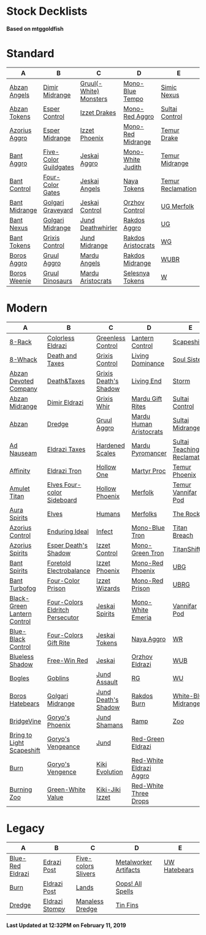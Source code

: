 # Stock Decklists
#### Based on mtggoldfish


# Standard

|                              A                               |                                      B                                       |                                       C                                        |                                   D                                    |                                  E                                   |
|--------------------------------------------------------------|------------------------------------------------------------------------------|--------------------------------------------------------------------------------|------------------------------------------------------------------------|----------------------------------------------------------------------|
|[Abzan Angels](./mtggoldfish/Standard/decks/Abzan_Angels.md)  |[Dimir Midrange](./mtggoldfish/Standard/decks/Dimir_Midrange.md)              |[Gruul(-White) Monsters](./mtggoldfish/Standard/decks/Gruul(-White)_Monsters.md)|[Mono-Blue Tempo](./mtggoldfish/Standard/decks/Mono-Blue_Tempo.md)      |[Simic Nexus](./mtggoldfish/Standard/decks/Simic_Nexus.md)            |
|[Abzan Tokens](./mtggoldfish/Standard/decks/Abzan_Tokens.md)  |[Esper Control](./mtggoldfish/Standard/decks/Esper_Control.md)                |[Izzet Drakes](./mtggoldfish/Standard/decks/Izzet_Drakes.md)                    |[Mono-Red Aggro](./mtggoldfish/Standard/decks/Mono-Red_Aggro.md)        |[Sultai Control](./mtggoldfish/Standard/decks/Sultai_Control.md)      |
|[Azorius Aggro](./mtggoldfish/Standard/decks/Azorius_Aggro.md)|[Esper Midrange](./mtggoldfish/Standard/decks/Esper_Midrange.md)              |[Izzet Phoenix](./mtggoldfish/Standard/decks/Izzet_Phoenix.md)                  |[Mono-Red Midrange](./mtggoldfish/Standard/decks/Mono-Red_Midrange.md)  |[Temur Drake](./mtggoldfish/Standard/decks/Temur_Drake.md)            |
|[Bant Aggro](./mtggoldfish/Standard/decks/Bant_Aggro.md)      |[Five-Color Guildgates](./mtggoldfish/Standard/decks/Five-Color_Guildgates.md)|[Jeskai Aggro](./mtggoldfish/Standard/decks/Jeskai_Aggro.md)                    |[Mono-White Judith](./mtggoldfish/Standard/decks/Mono-White_Judith.md)  |[Temur Midrange](./mtggoldfish/Standard/decks/Temur_Midrange.md)      |
|[Bant Control](./mtggoldfish/Standard/decks/Bant_Control.md)  |[Four-Color Gates](./mtggoldfish/Standard/decks/Four-Color_Gates.md)          |[Jeskai Angels](./mtggoldfish/Standard/decks/Jeskai_Angels.md)                  |[Naya Tokens](./mtggoldfish/Standard/decks/Naya_Tokens.md)              |[Temur Reclamation](./mtggoldfish/Standard/decks/Temur_Reclamation.md)|
|[Bant Midrange](./mtggoldfish/Standard/decks/Bant_Midrange.md)|[Golgari Graveyard](./mtggoldfish/Standard/decks/Golgari_Graveyard.md)        |[Jeskai Control](./mtggoldfish/Standard/decks/Jeskai_Control.md)                |[Orzhov Control](./mtggoldfish/Standard/decks/Orzhov_Control.md)        |[UG Merfolk](./mtggoldfish/Standard/decks/UG_Merfolk.md)              |
|[Bant Nexus](./mtggoldfish/Standard/decks/Bant_Nexus.md)      |[Golgari Midrange](./mtggoldfish/Standard/decks/Golgari_Midrange.md)          |[Jund Deathwhirler](./mtggoldfish/Standard/decks/Jund_Deathwhirler.md)          |[Rakdos Aggro](./mtggoldfish/Standard/decks/Rakdos_Aggro.md)            |[UG](./mtggoldfish/Standard/decks/UG.md)                              |
|[Bant Tokens](./mtggoldfish/Standard/decks/Bant_Tokens.md)    |[Grixis Control](./mtggoldfish/Standard/decks/Grixis_Control.md)              |[Jund Midrange](./mtggoldfish/Standard/decks/Jund_Midrange.md)                  |[Rakdos Aristocrats](./mtggoldfish/Standard/decks/Rakdos_Aristocrats.md)|[WG](./mtggoldfish/Standard/decks/WG.md)                              |
|[Boros Aggro](./mtggoldfish/Standard/decks/Boros_Aggro.md)    |[Gruul Aggro](./mtggoldfish/Standard/decks/Gruul_Aggro.md)                    |[Mardu Angels](./mtggoldfish/Standard/decks/Mardu_Angels.md)                    |[Rakdos Midrange](./mtggoldfish/Standard/decks/Rakdos_Midrange.md)      |[WUBR](./mtggoldfish/Standard/decks/WUBR.md)                          |
|[Boros Weenie](./mtggoldfish/Standard/decks/Boros_Weenie.md)  |[Gruul Dinosaurs](./mtggoldfish/Standard/decks/Gruul_Dinosaurs.md)            |[Mardu Aristocrats](./mtggoldfish/Standard/decks/Mardu_Aristocrats.md)          |[Selesnya Tokens](./mtggoldfish/Standard/decks/Selesnya_Tokens.md)      |[W](./mtggoldfish/Standard/decks/W.md)                                |


# Modern

|                                           A                                            |                                               B                                                |                                     C                                      |                                       D                                        |                                           E                                            |
|----------------------------------------------------------------------------------------|------------------------------------------------------------------------------------------------|----------------------------------------------------------------------------|--------------------------------------------------------------------------------|----------------------------------------------------------------------------------------|
|[8-Rack](./mtggoldfish/Modern/decks/8-Rack.md)                                          |[Colorless Eldrazi](./mtggoldfish/Modern/decks/Colorless_Eldrazi.md)                            |[Greenless Control](./mtggoldfish/Modern/decks/Greenless_Control.md)        |[Lantern Control](./mtggoldfish/Modern/decks/Lantern_Control.md)                |[Scapeshift](./mtggoldfish/Modern/decks/Scapeshift.md)                                  |
|[8-Whack](./mtggoldfish/Modern/decks/8-Whack.md)                                        |[Death and Taxes](./mtggoldfish/Modern/decks/Death_and_Taxes.md)                                |[Grixis Control](./mtggoldfish/Modern/decks/Grixis_Control.md)              |[Living Dominance](./mtggoldfish/Modern/decks/Living_Dominance.md)              |[Soul Sisters](./mtggoldfish/Modern/decks/Soul_Sisters.md)                              |
|[Abzan Devoted Company](./mtggoldfish/Modern/decks/Abzan_Devoted_Company.md)            |[Death&amp;Taxes](./mtggoldfish/Modern/decks/Death&amp;Taxes.md)                                |[Grixis Death's Shadow](./mtggoldfish/Modern/decks/Grixis_Death's_Shadow.md)|[Living End](./mtggoldfish/Modern/decks/Living_End.md)                          |[Storm](./mtggoldfish/Modern/decks/Storm.md)                                            |
|[Abzan Midrange](./mtggoldfish/Modern/decks/Abzan_Midrange.md)                          |[Dimir Eldrazi](./mtggoldfish/Modern/decks/Dimir_Eldrazi.md)                                    |[Grixis Whir](./mtggoldfish/Modern/decks/Grixis_Whir.md)                    |[Mardu Gift Rites](./mtggoldfish/Modern/decks/Mardu_Gift_Rites.md)              |[Sultai Control](./mtggoldfish/Modern/decks/Sultai_Control.md)                          |
|[Abzan](./mtggoldfish/Modern/decks/Abzan.md)                                            |[Dredge](./mtggoldfish/Modern/decks/Dredge.md)                                                  |[Gruul Aggro](./mtggoldfish/Modern/decks/Gruul_Aggro.md)                    |[Mardu Human Aristocrats](./mtggoldfish/Modern/decks/Mardu_Human_Aristocrats.md)|[Sultai Midrange](./mtggoldfish/Modern/decks/Sultai_Midrange.md)                        |
|[Ad Nauseam](./mtggoldfish/Modern/decks/Ad_Nauseam.md)                                  |[Eldrazi Taxes](./mtggoldfish/Modern/decks/Eldrazi_Taxes.md)                                    |[Hardened Scales](./mtggoldfish/Modern/decks/Hardened_Scales.md)            |[Mardu Pyromancer](./mtggoldfish/Modern/decks/Mardu_Pyromancer.md)              |[Sultai Teaching Reclamation](./mtggoldfish/Modern/decks/Sultai_Teaching_Reclamation.md)|
|[Affinity](./mtggoldfish/Modern/decks/Affinity.md)                                      |[Eldrazi Tron](./mtggoldfish/Modern/decks/Eldrazi_Tron.md)                                      |[Hollow One](./mtggoldfish/Modern/decks/Hollow_One.md)                      |[Martyr Proc](./mtggoldfish/Modern/decks/Martyr_Proc.md)                        |[Temur Phoenix](./mtggoldfish/Modern/decks/Temur_Phoenix.md)                            |
|[Amulet Titan](./mtggoldfish/Modern/decks/Amulet_Titan.md)                              |[Elves Four-color Sideboard](./mtggoldfish/Modern/decks/Elves_Four-color_Sideboard.md)          |[Hollow Phoenix](./mtggoldfish/Modern/decks/Hollow_Phoenix.md)              |[Merfolk](./mtggoldfish/Modern/decks/Merfolk.md)                                |[Temur Vannifar Pod](./mtggoldfish/Modern/decks/Temur_Vannifar_Pod.md)                  |
|[Aura Spirits](./mtggoldfish/Modern/decks/Aura_Spirits.md)                              |[Elves](./mtggoldfish/Modern/decks/Elves.md)                                                    |[Humans](./mtggoldfish/Modern/decks/Humans.md)                              |[Merfolks](./mtggoldfish/Modern/decks/Merfolks.md)                              |[The Rock](./mtggoldfish/Modern/decks/The_Rock.md)                                      |
|[Azorius Control](./mtggoldfish/Modern/decks/Azorius_Control.md)                        |[Enduring Ideal](./mtggoldfish/Modern/decks/Enduring_Ideal.md)                                  |[Infect](./mtggoldfish/Modern/decks/Infect.md)                              |[Mono-Blue Tron](./mtggoldfish/Modern/decks/Mono-Blue_Tron.md)                  |[Titan Breach](./mtggoldfish/Modern/decks/Titan_Breach.md)                              |
|[Azorius Spirits](./mtggoldfish/Modern/decks/Azorius_Spirits.md)                        |[Esper Death's Shadow](./mtggoldfish/Modern/decks/Esper_Death's_Shadow.md)                      |[Izzet Control](./mtggoldfish/Modern/decks/Izzet_Control.md)                |[Mono-Green Tron](./mtggoldfish/Modern/decks/Mono-Green_Tron.md)                |[TitanShift](./mtggoldfish/Modern/decks/TitanShift.md)                                  |
|[Bant Spirits](./mtggoldfish/Modern/decks/Bant_Spirits.md)                              |[Foretold Electrobalance](./mtggoldfish/Modern/decks/Foretold_Electrobalance.md)                |[Izzet Phoenix](./mtggoldfish/Modern/decks/Izzet_Phoenix.md)                |[Mono-Red Phoenix](./mtggoldfish/Modern/decks/Mono-Red_Phoenix.md)              |[UBG](./mtggoldfish/Modern/decks/UBG.md)                                                |
|[Bant Turbofog](./mtggoldfish/Modern/decks/Bant_Turbofog.md)                            |[Four-Color Prison](./mtggoldfish/Modern/decks/Four-Color_Prison.md)                            |[Izzet Wizards](./mtggoldfish/Modern/decks/Izzet_Wizards.md)                |[Mono-Red Prison](./mtggoldfish/Modern/decks/Mono-Red_Prison.md)                |[UBRG](./mtggoldfish/Modern/decks/UBRG.md)                                              |
|[Black-Green Lantern Control](./mtggoldfish/Modern/decks/Black-Green_Lantern_Control.md)|[Four-Colors Eldritch Persecutor](./mtggoldfish/Modern/decks/Four-Colors_Eldritch_Persecutor.md)|[Jeskai Spirits](./mtggoldfish/Modern/decks/Jeskai_Spirits.md)              |[Mono-White Emeria](./mtggoldfish/Modern/decks/Mono-White_Emeria.md)            |[Vannifar Pod](./mtggoldfish/Modern/decks/Vannifar_Pod.md)                              |
|[Blue-Black Control](./mtggoldfish/Modern/decks/Blue-Black_Control.md)                  |[Four-Colors Gift Rite](./mtggoldfish/Modern/decks/Four-Colors_Gift_Rite.md)                    |[Jeskai Tokens](./mtggoldfish/Modern/decks/Jeskai_Tokens.md)                |[Naya Aggro](./mtggoldfish/Modern/decks/Naya_Aggro.md)                          |[WR](./mtggoldfish/Modern/decks/WR.md)                                                  |
|[Blueless Shadow](./mtggoldfish/Modern/decks/Blueless_Shadow.md)                        |[Free-Win Red](./mtggoldfish/Modern/decks/Free-Win_Red.md)                                      |[Jeskai](./mtggoldfish/Modern/decks/Jeskai.md)                              |[Orzhov Eldrazi](./mtggoldfish/Modern/decks/Orzhov_Eldrazi.md)                  |[WUB](./mtggoldfish/Modern/decks/WUB.md)                                                |
|[Bogles](./mtggoldfish/Modern/decks/Bogles.md)                                          |[Goblins](./mtggoldfish/Modern/decks/Goblins.md)                                                |[Jund Assault](./mtggoldfish/Modern/decks/Jund_Assault.md)                  |[RG](./mtggoldfish/Modern/decks/RG.md)                                          |[WU](./mtggoldfish/Modern/decks/WU.md)                                                  |
|[Boros Hatebears](./mtggoldfish/Modern/decks/Boros_Hatebears.md)                        |[Golgari Midrange](./mtggoldfish/Modern/decks/Golgari_Midrange.md)                              |[Jund Death's Shadow](./mtggoldfish/Modern/decks/Jund_Death's_Shadow.md)    |[Rakdos Burn](./mtggoldfish/Modern/decks/Rakdos_Burn.md)                        |[White-Blue Midrange](./mtggoldfish/Modern/decks/White-Blue_Midrange.md)                |
|[BridgeVine](./mtggoldfish/Modern/decks/BridgeVine.md)                                  |[Goryo's Phoenix](./mtggoldfish/Modern/decks/Goryo's_Phoenix.md)                                |[Jund Shamans](./mtggoldfish/Modern/decks/Jund_Shamans.md)                  |[Ramp](./mtggoldfish/Modern/decks/Ramp.md)                                      |[Zoo](./mtggoldfish/Modern/decks/Zoo.md)                                                |
|[Bring to Light Scapeshift](./mtggoldfish/Modern/decks/Bring_to_Light_Scapeshift.md)    |[Goryo's Vengeance](./mtggoldfish/Modern/decks/Goryo's_Vengeance.md)                            |[Jund](./mtggoldfish/Modern/decks/Jund.md)                                  |[Red-Green Eldrazi](./mtggoldfish/Modern/decks/Red-Green_Eldrazi.md)            |                                                                                        |
|[Burn](./mtggoldfish/Modern/decks/Burn.md)                                              |[Goryo's Vengence](./mtggoldfish/Modern/decks/Goryo's_Vengence.md)                              |[Kiki Evolution](./mtggoldfish/Modern/decks/Kiki_Evolution.md)              |[Red-White Eldrazi Aggro](./mtggoldfish/Modern/decks/Red-White_Eldrazi_Aggro.md)|                                                                                        |
|[Burning Zoo](./mtggoldfish/Modern/decks/Burning_Zoo.md)                                |[Green-White Value](./mtggoldfish/Modern/decks/Green-White_Value.md)                            |[Kiki-Jiki Izzet](./mtggoldfish/Modern/decks/Kiki-Jiki_Izzet.md)            |[Red-White Three Drops](./mtggoldfish/Modern/decks/Red-White_Three_Drops.md)    |                                                                                        |


# Legacy

|                                A                                 |                              B                               |                                   C                                    |                                     D                                      |                            E                             |
|------------------------------------------------------------------|--------------------------------------------------------------|------------------------------------------------------------------------|----------------------------------------------------------------------------|----------------------------------------------------------|
|[Blue-Red Eldrazi](./mtggoldfish/Legacy/decks/Blue-Red_Eldrazi.md)|[Edrazi Post](./mtggoldfish/Legacy/decks/Edrazi_Post.md)      |[Five-colors Slivers](./mtggoldfish/Legacy/decks/Five-colors_Slivers.md)|[Metalworker Artifacts](./mtggoldfish/Legacy/decks/Metalworker_Artifacts.md)|[UW Hatebears](./mtggoldfish/Legacy/decks/UW_Hatebears.md)|
|[Burn](./mtggoldfish/Legacy/decks/Burn.md)                        |[Eldrazi Post](./mtggoldfish/Legacy/decks/Eldrazi_Post.md)    |[Lands](./mtggoldfish/Legacy/decks/Lands.md)                            |[Oops! All Spells](./mtggoldfish/Legacy/decks/Oops!_All_Spells.md)          |                                                          |
|[Dredge](./mtggoldfish/Legacy/decks/Dredge.md)                    |[Eldrazi Stompy](./mtggoldfish/Legacy/decks/Eldrazi_Stompy.md)|[Manaless Dredge](./mtggoldfish/Legacy/decks/Manaless_Dredge.md)        |[Tin Fins](./mtggoldfish/Legacy/decks/Tin_Fins.md)                          |                                                          |



#### Last Updated at 12:32PM on February 11, 2019